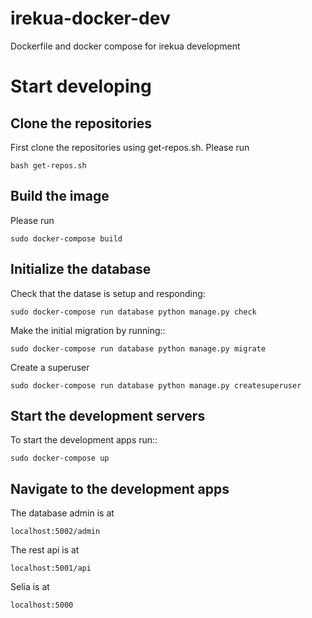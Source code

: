 # irekua-docker-dev
Dockerfile and docker compose for irekua development

# Start developing

## Clone the repositories

First clone the repositories using get-repos.sh. Please run

    bash get-repos.sh
    
## Build the image

Please run

    sudo docker-compose build
  
  
## Initialize the database

Check that the datase is setup and responding:

    sudo docker-compose run database python manage.py check

Make the initial migration by running::

    sudo docker-compose run database python manage.py migrate
  
Create a superuser

    sudo docker-compose run database python manage.py createsuperuser
  
  
## Start the development servers

To start the development apps run::

    sudo docker-compose up
    
## Navigate to the development apps

The database admin is at

    localhost:5002/admin
    
The rest api is at

    localhost:5001/api
    
 Selia is at
 
    localhost:5000
